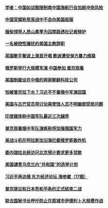#### [学者：中国如试图限制南中国海航行会加剧冲突风险](../pages/z__yoerrvp/4571399.md) 

#### [中国官媒称贸易战中不会向美国屈服](../pages/z__yoerrvp/4571350.md) 

#### [缅甸领导人昂山素季为囚禁路透社记者辩护](../pages/z__yoerrvp/4571322.md) 

#### [一名被控性骚扰的美国主教辞职](../pages/z__yoerrvp/4570821.md) 

#### [英国歌手黎波上海首开唱  歌迷遭安保方暴力维稳](../pages/z__yoerrvp/4570721.md) 

#### [俄罗斯举行大规模军演 中国参加 普京观看](../pages/z__yoerrvp/4570708.md) 

#### [美国制裁设在中俄的两家朝鲜科技公司](../pages/z__yoerrvp/4570568.md) 

#### [怕被普京拉下水？习近平不看俄中军演回国](../pages/z__yoerrvp/4570230.md) 

#### [美国与古巴官员将讨论美使馆人员不明脑部受损问题](../pages/z__yoerrvp/4569935.md) 

#### [印度媒体称中国军队最近三次越界](../pages/z__yoerrvp/4569833.md) 

#### [普京观看俄中军队演练称将加强俄国军力 ](../pages/z__yoerrvp/4569818.md) 

#### [美战斗机在阿拉斯加沿海拦截俄罗斯轰炸机](../pages/z__yoerrvp/4569745.md) 

#### [委内瑞拉总统访问北京预计要求更多贷款](../pages/z__yoerrvp/4569676.md) 

#### [美国谴责乌克兰内”共和国“的选举计划](../pages/z__yoerrvp/4569652.md) 

#### [习近平再访俄 东方经济论坛 海参崴（17图）](../pages/z__yoerrvp/4568242.md) 

#### [普京提议和日本签和平条约正式结束二战](../pages/z__yoerrvp/4569239.md) 

#### [联合国秘书长呼吁防止在叙城市伊德利卜大规模作战](../pages/z__yoerrvp/4569069.md) 

